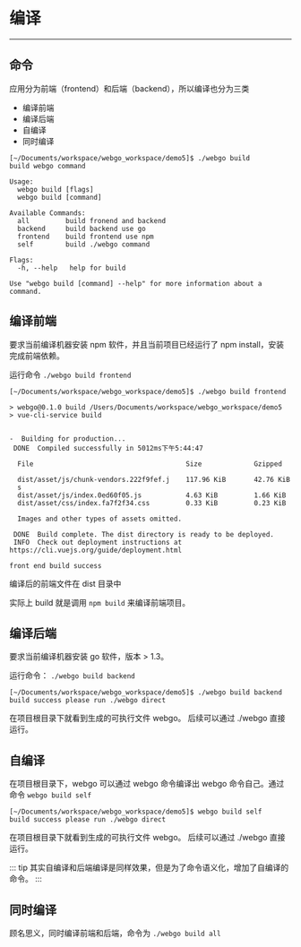 # 编译

---

## 命令

应用分为前端（frontend）和后端（backend），所以编译也分为三类
- 编译前端 
- 编译后端 
- 自编译
- 同时编译

```
[~/Documents/workspace/webgo_workspace/demo5]$ ./webgo build
build webgo command

Usage:
  webgo build [flags]
  webgo build [command]

Available Commands:
  all         build fronend and backend
  backend     build backend use go
  frontend    build frontend use npm
  self        build ./webgo command

Flags:
  -h, --help   help for build

Use "webgo build [command] --help" for more information about a command.
```

## 编译前端

要求当前编译机器安装 npm 软件，并且当前项目已经运行了 npm install，安装完成前端依赖。

运行命令 `./webgo build frontend`

```
[~/Documents/workspace/webgo_workspace/demo5]$ ./webgo build frontend

> webgo@0.1.0 build /Users/Documents/workspace/webgo_workspace/demo5
> vue-cli-service build


-  Building for production...
 DONE  Compiled successfully in 5012ms下午5:44:47

  File                                      Size             Gzipped

  dist/asset/js/chunk-vendors.222f9fef.j    117.96 KiB       42.76 KiB
  s
  dist/asset/js/index.0ed60f05.js           4.63 KiB         1.66 KiB
  dist/asset/css/index.fa7f2f34.css         0.33 KiB         0.23 KiB

  Images and other types of assets omitted.

 DONE  Build complete. The dist directory is ready to be deployed.
 INFO  Check out deployment instructions at https://cli.vuejs.org/guide/deployment.html

front end build success
```

编译后的前端文件在 dist 目录中

实际上 build 就是调用 `npm build` 来编译前端项目。


## 编译后端

要求当前编译机器安装 go 软件，版本 > 1.3。

运行命令： `./webgo build backend`

```
[~/Documents/workspace/webgo_workspace/demo5]$ ./webgo build backend
build success please run ./webgo direct
```

在项目根目录下就看到生成的可执行文件 webgo。 后续可以通过 ./webgo 直接运行。

## 自编译

在项目根目录下，webgo 可以通过 webgo 命令编译出 webgo 命令自己。通过命令 `webgo build self`

```
[~/Documents/workspace/webgo_workspace/demo5]$ webgo build self
build success please run ./webgo direct
```

在项目根目录下就看到生成的可执行文件 webgo。 后续可以通过 ./webgo 直接运行。

::: tip
其实自编译和后端编译是同样效果，但是为了命令语义化，增加了自编译的命令。
:::

## 同时编译

顾名思义，同时编译前端和后端，命令为 `./webgo build all`